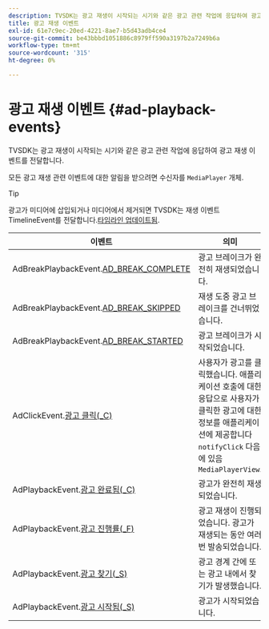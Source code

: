 ```yaml
---
description: TVSDK는 광고 재생이 시작되는 시기와 같은 광고 관련 작업에 응답하여 광고 재생 이벤트를 전달합니다.
title: 광고 재생 이벤트
exl-id: 61e7c9ec-20ed-4221-8ae7-b5d43adb4ce4
source-git-commit: be43bbbd1051886c8979ff590a3197b2a7249b6a
workflow-type: tm+mt
source-wordcount: '315'
ht-degree: 0%

---
```


# 광고 재생 이벤트 {#ad-playback-events}

TVSDK는 광고 재생이 시작되는 시기와 같은 광고 관련 작업에 응답하여 광고 재생 이벤트를 전달합니다.

모든 광고 재생 관련 이벤트에 대한 알림을 받으려면 수신자를 `MediaPlayer` 개체.

>[!TIP]
>
>광고가 미디어에 삽입되거나 미디어에서 제거되면 TVSDK는 재생 이벤트 TimelineEvent를 전달합니다.[타임라인 업데이트됨](https://help.adobe.com/en_US/primetime/api/psdk/asdoc-dhls_1.4/com/adobe/mediacore/events/TimelineEvent.html#TIMELINE_UPDATED).

| 이벤트 | 의미 |
|---|---|
| AdBreakPlaybackEvent.[AD_BREAK_COMPLETE](https://help.adobe.com/en_US/primetime/api/psdk/asdoc-dhls_1.4/com/adobe/mediacore/events/AdBreakPlaybackEvent.html#AD_BREAK_COMPLETED) | 광고 브레이크가 완전히 재생되었습니다. |
| AdBreakPlaybackEvent.[AD_BREAK_SKIPPED](https://help.adobe.com/en_US/primetime/api/psdk/asdoc-dhls_1.4/com/adobe/mediacore/events/AdBreakPlaybackEvent.html#AD_BREAK_SKIPPED) | 재생 도중 광고 브레이크를 건너뛰었습니다. |
| AdBreakPlaybackEvent.[AD_BREAK_STARTED](https://help.adobe.com/en_US/primetime/api/psdk/asdoc-dhls_1.4/com/adobe/mediacore/events/AdBreakPlaybackEvent.html#AD_BREAK_STARTED) | 광고 브레이크가 시작되었습니다. |
| AdClickEvent.[광고 클릭(_C)](https://help.adobe.com/en_US/primetime/api/psdk/asdoc-dhls_1.4/com/adobe/mediacore/events/AdClickEvent.html#AD_CLICK) | 사용자가 광고를 클릭했습니다. 애플리케이션 호출에 대한 응답으로 사용자가 클릭한 광고에 대한 정보를 애플리케이션에 제공합니다 `notifyClick` 다음에 있음 `MediaPlayerView`. |
| AdPlaybackEvent.[광고 완료됨(_C)](https://help.adobe.com/en_US/primetime/api/psdk/asdoc-dhls_1.4/com/adobe/mediacore/events/AdPlaybackEvent.html#AD_COMPLETED) | 광고가 완전히 재생되었습니다. |
| AdPlaybackEvent.[광고 진행률(_F)](https://help.adobe.com/en_US/primetime/api/psdk/asdoc-dhls_1.4/com/adobe/mediacore/events/AdPlaybackEvent.html#AD_PROGRESS) | 광고 재생이 진행되었습니다. 광고가 재생되는 동안 여러 번 발송되었습니다. |
| AdPlaybackEvent.[광고 찾기(_S)](https://help.adobe.com/en_US/primetime/api/psdk/asdoc-dhls_1.4/com/adobe/mediacore/events/AdPlaybackEvent.html#AD_STARTED) | 광고 경계 간에 또는 광고 내에서 찾기가 발생했습니다. |
| AdPlaybackEvent.[광고 시작됨(_S)](https://help.adobe.com/en_US/primetime/api/psdk/asdoc-dhls_1.4/com/adobe/mediacore/events/AdPlaybackEvent.html#AD_STARTED) | 광고가 시작되었습니다. |

